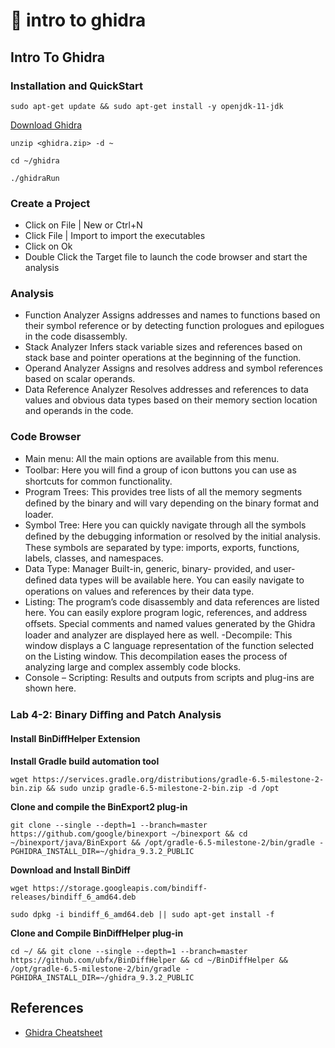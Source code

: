 # 🐲 intro to ghidra

## Intro To Ghidra

### Installation and QuickStart

```
sudo apt-get update && sudo apt-get install -y openjdk-11-jdk
```

[Download Ghidra](https://ghidra-sre.org)

```
unzip <ghidra.zip> -d ~

cd ~/ghidra

./ghidraRun
```

### Create a Project

* Click on File | New or Ctrl+N
* Click File | Import to import the executables
* Click on Ok
* Double Click the Target file to launch the code browser and start the analysis

### Analysis

* Function Analyzer Assigns addresses and names to functions based on their symbol reference or by detecting function prologues and epilogues in the code disassembly.
* Stack Analyzer Infers stack variable sizes and references based on stack base and pointer operations at the beginning of the function.
* Operand Analyzer Assigns and resolves address and symbol references based on scalar operands.
* Data Reference Analyzer Resolves addresses and references to data values and obvious data types based on their memory section location and operands in the code.

### Code Browser

* Main menu: All the main options are available from this menu.
* Toolbar: Here you will ﬁnd a group of icon buttons you can use as shortcuts for common functionality.
* Program Trees: This provides tree lists of all the memory segments deﬁned by the binary and will vary depending on the binary format and loader.
* Symbol Tree: Here you can quickly navigate through all the symbols deﬁned by the debugging information or resolved by the initial analysis. These symbols are separated by type: imports, exports, functions, labels, classes, and namespaces.
* Data Type: Manager Built-in, generic, binary- provided, and user-deﬁned data types will be available here. You can easily navigate to operations on values and references by their data type.
* Listing: The program’s code disassembly and data references are listed here. You can easily explore program logic, references, and address oﬀsets. Special comments and named values generated by the Ghidra loader and analyzer are displayed here as well. -Decompile: This window displays a C language representation of the function selected on the Listing window. This decompilation eases the process of analyzing large and complex assembly code blocks.
* Console – Scripting: Results and outputs from scripts and plug-ins are shown here.

### Lab 4-2: Binary Diﬃng and Patch Analysis

#### Install BinDiffHelper Extension

**Install Gradle build automation tool**

```
wget https://services.gradle.org/distributions/gradle-6.5-milestone-2-bin.zip && sudo unzip gradle-6.5-milestone-2-bin.zip -d /opt
```

**Clone and compile the BinExport2 plug-in**

```
git clone --single --depth=1 --branch=master  https://github.com/google/binexport ~/binexport && cd ~/binexport/java/BinExport && /opt/gradle-6.5-milestone-2/bin/gradle -PGHIDRA_INSTALL_DIR=~/ghidra_9.3.2_PUBLIC
```

**Download and Install BinDiff**

```
wget https://storage.googleapis.com/bindiff-releases/bindiff_6_amd64.deb

sudo dpkg -i bindiff_6_amd64.deb || sudo apt-get install -f
```

**Clone and Compile BinDiffHelper plug-in**

```
cd ~/ && git clone --single --depth=1 --branch=master https://github.com/ubfx/BinDiffHelper && cd ~/BinDiffHelper && /opt/gradle-6.5-milestone-2/bin/gradle -PGHIDRA_INSTALL_DIR=~/ghidra_9.3.2_PUBLIC
```

## References

* [Ghidra Cheatsheet](https://ghidra-sre.org/CheatSheet.html)
